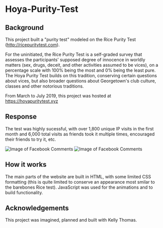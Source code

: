 # Hoya-Purity-Test

## Background
This project built a "purity test" modeled on the Rice Purity Test (http://ricepuritytest.com). 

For the uninitiated, the Rice Purity Test is a self-graded survey that assesses the participants' supposed degree of innocence in worldly matters (sex, drugs, deceit, and other activities assumed to be vices), on a percentage scale with 100% being the most and 0% being the least pure. The Hoya Purity Test builds on this tradition, conserving certain questions about vices, but also broader questions about Georgetown's club culture, classes and other notorious traditions.

From March to July 2019, this project was hosted at https://hoyapuritytest.xyz

## Response 

The test was highly sucessful, with over 1,800 unique IP visits in the first month and 6,000 total visits as friends took it multiple times, encouraged their friends to try it, etc. 

![Image of Facebook Comments](HoyaPurityScreenShot1.png)
![Image of Facebook Comments](HoyaPurityScreenShot2.png)

## How it works 

The main parts of the website are built in HTML, with some limited CSS formatting (this is quite limited to conserve an appearance most smilar to the barebones Rice test). JavaScript was used for the animations and to build functionality. 

## Acknowledgements
This project was imagined, planned and built with Kelly Thomas. 
